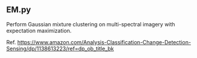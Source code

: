 ## EM.py

Perform Gaussian mixture clustering on multi-spectral imagery with 
expectation maximization.

Ref. https://www.amazon.com/Analysis-Classification-Change-Detection-Sensing/dp/1138613223/ref=dp_ob_title_bk

